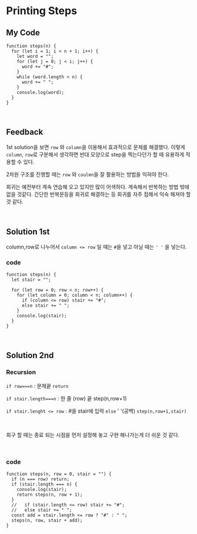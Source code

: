 # Printing Steps

## My Code

```
function steps(n) {
  for (let i = 1; i < n + 1; i++) {
    let word = "";
    for (let j = 0; j < i; j++) {
      word += "#";
    }
    while (word.length < n) {
      word += " ";
    }
    console.log(word);
  }
}
```

<br/>

## Feedback

1st solution을 보면 `row` 와 `column`을 이용해서 효과적으로 문제를 해결했다.
이렇게 `column`, `row`로 구분해서 생각하면 반대 모양으로 step을 찍는다던가 할 때 유용하게 적용할 수 있다.

2차원 구조를 진행할 때는 `row` 와 `coulmn`을 잘 활용하는 방법을 익혀야 한다.

회귀는 예전부터 계속 연습해 오고 있지만 많이 어색하다. 계속해서 반복하는 방법 밖에 없을 것같다.  간단한 반복문등을 회귀로 해결하는 등 회귀를 자주 접해서 익숙 해져야 할 것 같다.



<br/>

## Solution 1st

column,row로 나누어서 `column <= row` 일 때는 `#`을 넣고 아닐 때는 `' '` 을 넣는다.



### code

```
function steps(n) {
  let stair = "";

  for (let row = 0; row < n; row++) {
    for (let column = 0; column < n; column++) {
      if (column <= row) stair += "#";
      else stair += " ";
    }
    console.log(stair);
  }
}
```

<br/>

## Solution 2nd
### Recursion

`if row===n` : 문제끝 `return`

`if stair.length===n` : 한 줄 (row) 끝 step(n,row+1)

`if stair.lenght <= row` : #을 stair에 입력 `else` ' '(공백) `step(n,row+1,stair)` 

<br/>

회구 할 때는 종료 되는 시점을 먼저 설정해 놓고 구현 해나가는게 더 쉬운 것 같다.

<br/>

### code

```
function steps(n, row = 0, stair = "") {
  if (n === row) return;
  if (stair.length === n) {
    console.log(stair);
    return steps(n, row + 1);
  }
  //   if (stair.length <= row) stair += "#";
  //   else stair += " ";
  const add = stair.length <= row ? "#" : " ";
  steps(n, row, stair + add);
}
```